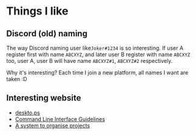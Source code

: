# Things I like

## Discord (old) naming

The way Discord naming user like`Joker#1234` is so interesting. If user A
register first with name `ABCXYZ`, and later user B register with name `ABCXYZ`
too, user A, user B will have name `ABCXYZ#1`, `ABCXYZ#2` respectively.

Why it's interesting? Each time I join a new platform, all names I want are
taken :D

## Interesting website

- [deskto.ps](https://deskto.ps/)
- [Command Line Interface Guidelines](https://clig.dev/)
- [A system to organise projects](https://johnnydecimal.com/)

